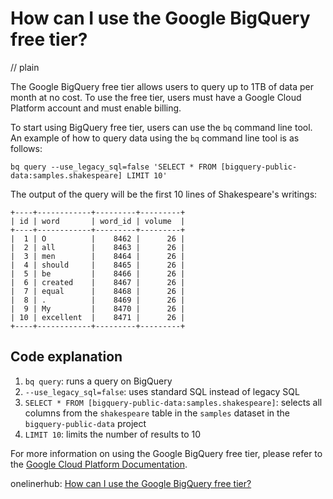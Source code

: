 # How can I use the Google BigQuery free tier?
// plain

The Google BigQuery free tier allows users to query up to 1TB of data per month at no cost. To use the free tier, users must have a Google Cloud Platform account and must enable billing.

To start using BigQuery free tier, users can use the `bq` command line tool. An example of how to query data using the `bq` command line tool is as follows:

```
bq query --use_legacy_sql=false 'SELECT * FROM [bigquery-public-data:samples.shakespeare] LIMIT 10'
```

The output of the query will be the first 10 lines of Shakespeare's writings:

```
+----+------------+---------+---------+
| id | word       | word_id | volume  |
+----+------------+---------+---------+
|  1 | O          |    8462 |      26 |
|  2 | all        |    8463 |      26 |
|  3 | men        |    8464 |      26 |
|  4 | should     |    8465 |      26 |
|  5 | be         |    8466 |      26 |
|  6 | created    |    8467 |      26 |
|  7 | equal      |    8468 |      26 |
|  8 | .          |    8469 |      26 |
|  9 | My         |    8470 |      26 |
| 10 | excellent  |    8471 |      26 |
+----+------------+---------+---------+
```

## Code explanation

1. `bq query`: runs a query on BigQuery
2. `--use_legacy_sql=false`: uses standard SQL instead of legacy SQL
3. `SELECT * FROM [bigquery-public-data:samples.shakespeare]`: selects all columns from the `shakespeare` table in the `samples` dataset in the `bigquery-public-data` project
4. `LIMIT 10`: limits the number of results to 10

For more information on using the Google BigQuery free tier, please refer to the [Google Cloud Platform Documentation](https://cloud.google.com/bigquery/docs/).

onelinerhub: [How can I use the Google BigQuery free tier?](https://onelinerhub.com/google-big-query/how-can-i-use-the-google-bigquery-free-tier)